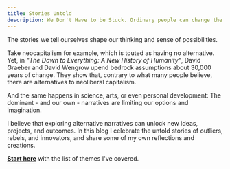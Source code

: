 ```yaml
---
title: Stories Untold
description: We Don't Have to be Stuck. Ordinary people can change the world.
---
```


The stories we tell ourselves shape our thinking and sense of possibilities. 

Take neocapitalism for example, which is touted as having no alternative. 
Yet, in *"The Dawn to Everything: A New History of Humanity"*, David Graeber and David Wengrow upend bedrock assumptions about 30,000 years of change. They show that, contrary to what many people believe, there are alternatives to neoliberal capitalism. 

And the same happens in science, arts, or even personal development: The dominant - and our own -  narratives are limiting our options and imagination.
 
I believe that exploring alternative narratives can unlock new ideas, projects, and outcomes. 
In this blog I celebrate the untold stories of outliers, rebels, and innovators, and share some of my own reflections and creations. 


[**Start here**](/tags) with the list of themes I've covered.

